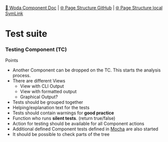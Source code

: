 [📁 Woda Component Doc](../woda-component-doc.md) | [🌐 Page Structure GitHub](/2cu.atlassian.net/wiki/spaces/CCU/pages/400000099/test-suite.md) | [🌐 Page Structure local SymLink](./test-suite.page.md)

# Test suite

### Testing Component (TC)

Points

- Another Component can be dropped on the TC. This starts the analysis process.
- There are different Views
  - View with CLI Output
  - View with formatted output
  - Graphical Output?
- Tests should be grouped together
- Helping/explanation text for the tests
- Tests should contain warnings for **good practice**
- Function who runs **silent tests**. (return true/false)
- Action for testing should be available for all Component actions
- Additional defined Component tests defined in [Mocha](https://mochajs.org/) are also started
- It should be possible to check parts of the tree
